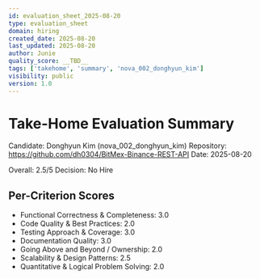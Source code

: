 ```yaml
---
id: evaluation_sheet_2025-08-20
type: evaluation_sheet
domain: hiring
created_date: 2025-08-20
last_updated: 2025-08-20
author: Junie
quality_score: __TBD__
tags: ['takehome', 'summary', 'nova_002_donghyun_kim']
visibility: public
version: 1.0
---
```

# Take-Home Evaluation Summary

Candidate: Donghyun Kim (nova_002_donghyun_kim)
Repository: https://github.com/dh0304/BitMex-Binance-REST-API
Date: 2025-08-20

Overall: 2.5/5
Decision: No Hire

## Per-Criterion Scores
- Functional Correctness & Completeness: 3.0
- Code Quality & Best Practices: 2.0
- Testing Approach & Coverage: 3.0
- Documentation Quality: 3.0
- Going Above and Beyond / Ownership: 2.0
- Scalability & Design Patterns: 2.5
- Quantitative & Logical Problem Solving: 2.0
